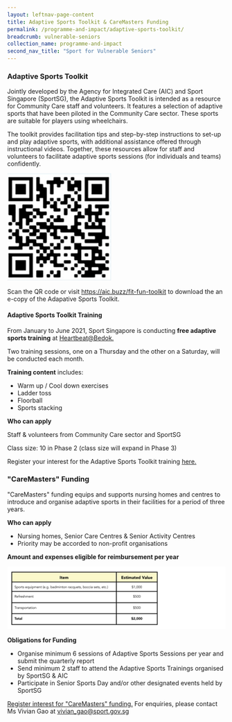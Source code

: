 ```yaml
---
layout: leftnav-page-content
title: Adaptive Sports Toolkit & CareMasters Funding
permalink: /programme-and-impact/adaptive-sports-toolkit/
breadcrumb: vulnerable-seniors
collection_name: programme-and-impact
second_nav_title: "Sport for Vulnerable Seniors"
---
```


### Adaptive Sports Toolkit

Jointly developed by the Agency for Integrated Care (AIC) and Sport Singapore (SportSG), the Adaptive Sports Toolkit is intended as a resource for Community Care staff and volunteers. It features a selection of adaptive sports that have been piloted in the Community Care sector. These sports are suitable for players using wheelchairs.

The toolkit provides facilitation tips and step-by-step instructions to set-up and play adaptive sports, with additional assistance offered through instructional videos.  Together, these resources allow for staff and volunteers to facilitate adaptive sports sessions (for individuals and teams) confidently.

![AIC Qr code](/images/AIC_QRcode.png)

Scan the QR code or visit <https://aic.buzz/fit-fun-toolkit> to download the an e-copy of the Adapative Sports Toolkit. 

#### Adaptive Sports Toolkit Training

From January to June 2021, Sport Singapore is conducting __free adaptive sports training__ at [Heartbeat@Bedok.](https://www.myactivesg.com/facilities/heartbeat-bedok-activesg-sports-centre)

Two training sessions, one on a Thursday and the other on a Saturday, will be conducted each month. 

__Training content__ includes:

* Warm up / Cool down exercises
* Ladder toss
* Floorball
* Sports stacking

__Who can apply__

Staff & volunteers from Community Care sector and SportSG 

Class size: 10 in Phase 2 (class size will expand in Phase 3)

Register your interest for the Adaptive Sports Toolkit training [here.](https://share.hsforms.com/1GwuVMpR3TfGpNJGoiFWfXA3p5mz)


### "CareMasters" Funding

"CareMasters" funding equips and supports nursing homes and centres to introduce and organise adaptive sports in their facilities for a period of three years.

__Who can apply__

* Nursing homes, Senior Care Centres & Senior Activity Centres
* Priority may be accorded to non-profit organisations

__Amount and expenses eligible for reimbursement per year__

![Reimbursement Table](/images/Reimbursement_Table_v2.jpg)

__Obligations for Funding__

* Organise minimum 6 sessions of Adaptive Sports Sessions per year and submit the quarterly report 
* Send minimum 2 staff to attend the Adaptive Sports Trainings organised by SportSG & AIC
* Participate in Senior Sports Day and/or other designated events held by SportSG 

[Register interest for "CareMasters" funding.](https://share.hsforms.com/1dKwqsElLQ0G42FHdRjtQVQ3p5mz) For enquiries, please contact Ms Vivian Gao at <vivian_gao@sport.gov.sg>

